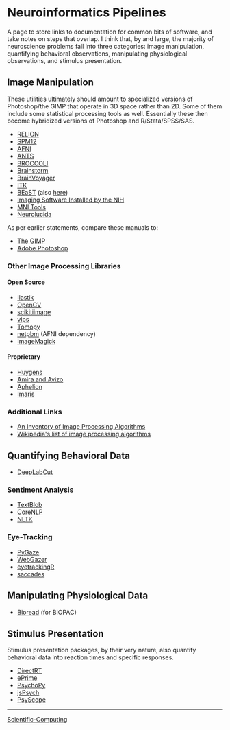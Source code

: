 Neuroinformatics Pipelines
==========================

A page to store links to documentation for common bits of software, and take notes on steps that overlap. I think that, by and large, the majority of neuroscience problems fall into three categories: image manipulation, quantifying behavioral observations, manipulating physiological observations, and stimulus presentation.



Image Manipulation
------------------

These utilities ultimately should amount to specialized versions of Photoshop/the GIMP that operate in 3D space rather than 2D. Some of them include some statistical processing tools as well. Essentially these then become hybridized versions of Photoshop and R/Stata/SPSS/SAS.

-   [RELION](https://hpc.nih.gov/apps/RELION/relion30_tutorial.pdf)
-   [SPM12](https://www.fil.ion.ucl.ac.uk/spm/doc/spm12_manual.pdf)
-   [AFNI](https://afni.nimh.nih.gov/pub/dist/doc/htmldoc/)
-   [ANTS](https://github.com/stnava/ANTsDoc/raw/master/ants2.pdf)
-   [BROCCOLI](https://github.com/wanderine/BROCCOLI/raw/master/documentation/broccoli.pdf)
-   [Brainstorm](https://neuroimage.usc.edu/brainstorm/)
-   [BrainVoyager](http://www.brainvoyager.com/bvqx/doc/UsersGuide/BrainVoyagerQXUsersGuide.html)
-   [ITK](https://itk.org/ItkSoftwareGuide.pdf)
-   [BEaST](http://rstudio-pubs-static.s3.amazonaws.com/8431_d05daa5d49aa4cada417b6afc8ffd295.html) (also [here](https://github.com/BIC-MNI/BEaST))
-   [Imaging Software Installed by the NIH](https://hpc.nih.gov/apps/#image)
-   [MNI Tools](https://www.mcgill.ca/bic/software/tools-data-analysis)
-   [Neurolucida](https://www.mbfbioscience.com/neurolucida)

As per earlier statements, compare these manuals to:

-   [The GIMP](https://www.gimp.org/docs/)
-   [Adobe Photoshop](https://helpx.adobe.com/photoshop/user-guide.html)

### Other Image Processing Libraries

#### Open Source

-   [Ilastik](https://www.ilastik.org/)
-   [OpenCV](https://opencv.org/)
-   [scikitiimage](https://scikit-image.org/)
-   [vips](https://libvips.github.io/libvips/)
-   [Tomopy](https://tomopy.readthedocs.io/en/latest/)
-   [netpbm](http://netpbm.sourceforge.net/) (AFNI dependency)
-   [ImageMagick](https://imagemagick.org/)

#### Proprietary

-   [Huygens](https://svi.nl/HomePage)
-   [Amira and Avizo](https://www.thermofisher.com/us/en/home/industrial/electron-microscopy/electron-microscopy-instruments-workflow-solutions/3d-visualization-analysis-software.html)
-   [Aphelion](http://www.adcis.net/en/aphelion-lab/)
-   [Imaris](https://imaris.oxinst.com/)

### Additional Links

-   [An Inventory of Image Processing Algorithms](https://web.archive.org/web/20181220224256/http://www.efg2.com/Lab/Library/ImageProcessing/Algorithms.htm)
-   [Wikipedia's list of image processing algorithms](https://en.wikipedia.org/wiki/List_of_algorithms#Image_processing)

Quantifying Behavioral Data
---------------------------

-   [DeepLabCut](https://github.com/AlexEMG/DeepLabCut/wiki/DeepLabCut2.x-Quick-Guide-to-Commands)

### Sentiment Analysis

-   [TextBlob](https://textblob.readthedocs.io/en/dev/)
-   [CoreNLP](https://stanfordnlp.github.io/CoreNLP/index.html)
-   [NLTK](http://www.nltk.org/book/)

### Eye-Tracking

-   [PyGaze](http://www.pygaze.org/)
-   [WebGazer](https://webgazer.cs.brown.edu/)
-   [eyetrackingR](http://www.eyetracking-r.com/)
-   [saccades](https://github.com/tmalsburg/saccades)

Manipulating Physiological Data
-------------------------------

-   [Bioread](https://github.com/uwmadison-chm/bioread) (for BIOPAC)

Stimulus Presentation
---------------------

Stimulus presentation packages, by their very nature, also quantify behavioral data into reaction times and specific responses.

-   [DirectRT](http://www.empirisoft.com/directrt.aspx)
-   [ePrime](https://pstnet.com/products/e-prime/)
-   [PsychoPy](https://www.psychopy.org/)
-   [jsPsych](https://www.jspsych.org/)
-   [PsyScope](http://psy.ck.sissa.it/)

* * * * *

[Scientific-Computing](Scientific-Computing)
